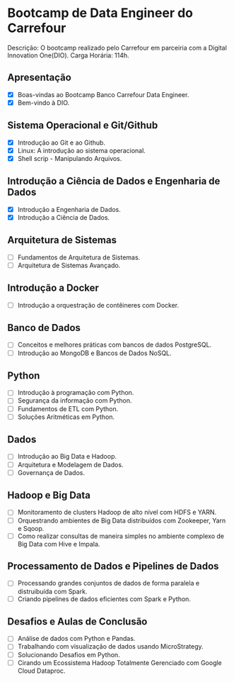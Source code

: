 # Bootcamp de Data Engineer do Carrefour

Descrição: O bootcamp realizado pelo Carrefour em parceiria com a Digital Innovation One(DIO).
Carga Horária: 114h.

## Apresentação

- [X] Boas-vindas ao Bootcamp Banco Carrefour Data Engineer.
- [X] Bem-vindo à DIO.

## Sistema Operacional e Git/Github

- [X] Introdução ao Git e ao Github.
- [X] Linux: A introdução ao sistema operacional.
- [X] Shell scrip - Manipulando Arquivos.

## Introdução a Ciência de Dados e Engenharia de Dados

- [X] Introdução a Engenharia de Dados.
- [X] Introdução a Ciência de Dados.

## Arquitetura de Sistemas

- [ ] Fundamentos de Arquitetura de Sistemas.
- [ ] Arquitetura de Sistemas Avançado.

## Introdução a Docker

- [ ] Introdução a orquestração de contêineres com Docker.

## Banco de Dados

- [ ] Conceitos e melhores práticas com bancos de dados PostgreSQL.
- [ ] Introdução ao MongoDB e Bancos de Dados NoSQL.

## Python

- [ ] Introdução à programação com Python.
- [ ] Segurança da informação com Python.
- [ ] Fundamentos de ETL com Python.
- [ ] Soluções Aritméticas em Python.

## Dados

- [ ] Introdução ao Big Data e Hadoop.
- [ ] Arquitetura e Modelagem de Dados.
- [ ] Governança de Dados.

## Hadoop e Big Data

- [ ] Monitoramento de clusters Hadoop de alto nível com HDFS e YARN.
- [ ] Orquestrando ambientes de Big Data distribuídos com Zookeeper, Yarn e Sqoop.
- [ ] Como realizar consultas de maneira simples no ambiente complexo de Big Data com Hive e Impala.

## Processamento de Dados e Pipelines de Dados

- [ ] Processando grandes conjuntos de dados de forma paralela e distruibuída com Spark.
- [ ] Criando pipelines de dados eficientes com Spark e Python.

## Desafios e Aulas de Conclusão

- [ ] Análise de dados com Python e Pandas.
- [ ] Trabalhando com visualização de dados usando MicroStrategy.
- [ ] Solucionando Desafios em Python.
- [ ] Cirando um Ecossistema Hadoop Totalmente Gerenciado com Google Cloud Dataproc.